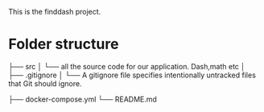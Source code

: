 This is the finddash project.

# Folder structure

├── src
│   └── all the source code for our application. Dash,math etc
│
├── .gitignore
│   └── A gitignore file specifies intentionally untracked files that Git should ignore.


├── docker-compose.yml
└── README.md